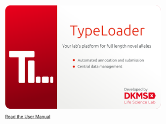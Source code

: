 ![SplashScreen](typeloader2/icons/TypeLoaderSplash.png)

[Read the User Manual](user_manual/_main.md)
